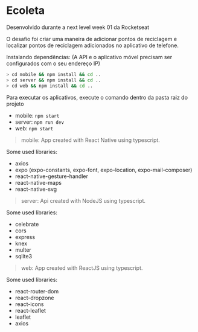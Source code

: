 # Ecoleta

Desenvolvido durante a next level week 01 da Rocketseat

O desafio foi criar uma maneira de adicionar pontos de reciclagem e localizar pontos de reciclagem adicionados no aplicativo de telefone.

Instalando dependências: (A API e o aplicativo móvel precisam ser configurados com o seu endereço IP)
```sh
> cd mobile && npm install && cd ..
> cd server && npm install && cd ..
> cd web && npm install && cd ..
```
Para executar os aplicativos, execute o comando dentro da pasta raiz do projeto

- mobile: ``` npm start ```
- server: ``` npm run dev ```
- web: ``` npm start ```

>mobile: App created with React Native using typescript. 

Some used libraries: 
- axios
- expo (expo-constants, expo-font, expo-location, expo-mail-composer)
- react-native-gesture-handler
- react-native-maps
- react-native-svg
                
>server: Api created with NodeJS using typescript. 

Some used libraries:  
- celebrate
- cors
- express
- knex
- multer
- sqlite3
                
>web: App created with ReactJS using typescript.

Some used libraries:  
- react-router-dom
- react-dropzone
- react-icons
- react-leaflet
- leaflet
- axios
                
